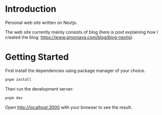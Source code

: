 # Introduction

Personal web site written on Nextjs.

The web site currently mainly consists of blog (here is post explaining how I created the blog: https://www.gmoniava.com/blog/blog-nextjs).

# Getting Started

First install the dependencies using package manager of your choice.

```bash
pnpm install
```
Then run the development server:

```bash
pnpm dev
```

Open [http://localhost:3000](http://localhost:3000) with your browser to see the result.
